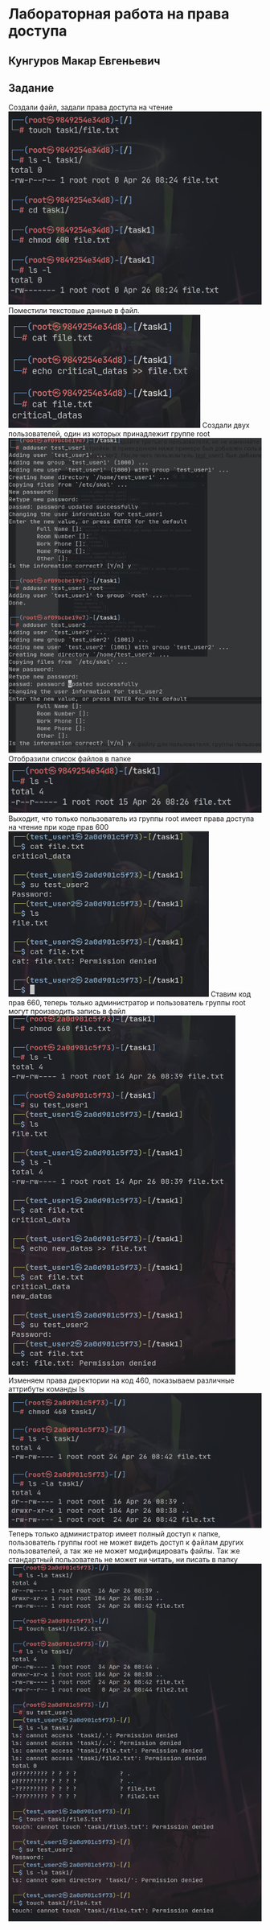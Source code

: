 # Лабораторная работа на права доступа
## Кунгуров Макар Евгеньевич



## Задание
Создали файл, задали права доступа на чтение  
![](img/2022-04-26-11-26-14.png)
Поместили текстовые данные в файл.
![](img/2022-04-26-11-26-58.png)
Создали двух пользователей, один из которых принадлежит группе root
![](img/2022-04-26-11-35-47.png)
Отобразили список файлов в папке
![](img/2022-04-26-11-28-32.png)
Выходит, что только пользователь из группы root имеет права доступа на чтение при коде прав 600
![](img/2022-04-26-11-40-45.png)
Ставим код прав 660, теперь только администратор и пользователь группы root могут производить запись в файл
![](img/2022-04-26-11-43-07.png)
Изменяем права директории на код 460, показываем различные аттрибуты команды ls
![](img/2022-04-26-11-44-27.png)
Теперь только администратор имеет полный доступ к папке, пользователь группы root не может видеть доступ к файлам других пользователей, а так же не может модифицировать файлы. Так же стандартный пользователь не может ни читать, ни писать в папку
![](img/2022-04-26-11-46-15.png)

